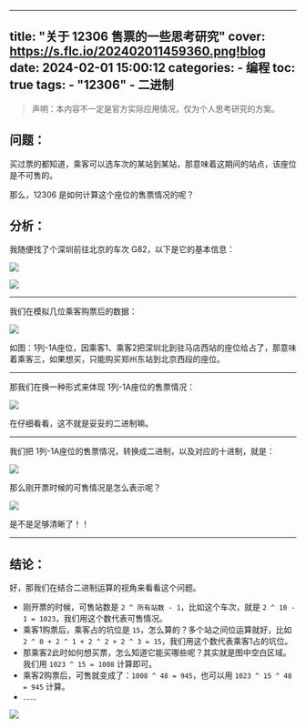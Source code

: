 ----
title: "关于 12306 售票的一些思考研究"
cover: https://s.flc.io/202402011459360.png!blog
date: 2024-02-01 15:00:12
categories: 
    - 编程
toc: true
tags:
    - "12306"
    - 二进制
----

> 声明：本内容不一定是官方实际应用情况，仅为个人思考研究的方案。

## 问题：

买过票的都知道，乘客可以选车次的某站到某站，那意味着这期间的站点，该座位是不可售的。

那么，12306 是如何计算这个座位的售票情况的呢？

<!--more-->

## 分析：

我随便找了个深圳前往北京的车次 G82，以下是它的基本信息：

![](https://s.flc.io/202402011149035.png)

![](https://s.flc.io/202402011237378.png)

---

我们在模拟几位乘客购票后的数据：

![](https://s.flc.io/202402011421627.png)

如图：1列-1A座位，因乘客1、乘客2把深圳北到驻马店西站的座位给占了，那意味着乘客三，如果想买，只能购买郑州东站到北京西段的座位。

----

那我们在换一种形式来体现 1列-1A座位的售票情况：

![](https://s.flc.io/202402011450098.png)

在仔细看看，这不就是妥妥的二进制嘛。

---

我们把 1列-1A座位的售票情况，转换成二进制，以及对应的十进制，就是：

![](https://s.flc.io/202402011449752.png)

那么刚开票时候的可售情况是怎么表示呢？

![](https://s.flc.io/202402011449262.png)

是不是足够清晰了！！

----

## 结论：

好，那我们在结合二进制运算的视角来看看这个问题。

- 刚开票的时候，可售站数是 `2 ^ 所有站数 - 1`，比如这个车次，就是 `2 ^ 10 - 1 = 1023`，我们用这个数代表可售情况。
- 乘客1购票后，乘客占的坑位是 `15`，怎么算的？多个站之间位运算就好，比如 `2 ^ 0 + 2 ^ 1 + 2 ^ 2 + 2 ^ 3 = 15`，我们用这个数代表乘客1占的坑位。
- 那乘客2此时如何想买票，怎么知道它能买哪些呢？其实就是图中空白区域。我们用 `1023 ^ 15 = 1008` 计算即可。
- 乘客2购票后，可售就变成了：`1008 ^ 48 = 945`，也可以用 `1023 ^ 15 ^ 48 = 945` 计算。
- ……

![](https://s.flc.io/202402011458487.png!blog)
